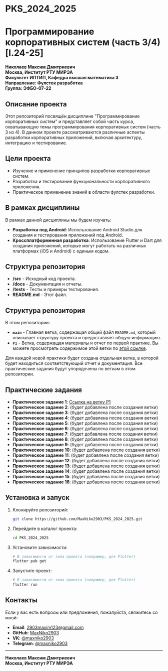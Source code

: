 # PKS_2024_2025
# Программирование корпоративных систем (часть 3/4) [I.24-25]

**Николаев Максим Дмитриевич**  
**Москва, Институт РТУ МИРЭА**  
**Факультет ИПТИП, Кафедра высшая математика 3**  
**Направление: Фулстек разработка**  
**Группа: ЭФБО-07-22**

## Описание проекта

Этот репозиторий посвящён дисциплине "Программирование корпоративных систем" и представляет собой часть курса, охватывающую темы программирования корпоративных систем (часть 3 из 4). В данном проекте рассматриваются различные аспекты разработки корпоративных приложений, включая архитектуру, интеграцию и тестирование.

## Цели проекта

- Изучение и применение принципов разработки корпоративных систем.
- Разработка и тестирование функциональности корпоративного приложения.
- Практическое применение знаний в области фулстек разработки.

## В рамках дисциплины

В рамках данной дисциплины мы будем изучать:

- **Разработка под Android**: Использование Android Studio для создания и тестирования приложений под Android.
- **Кроссплатформенная разработка**: Использование Flutter и Dart для создания приложений, которые могут работать на различных платформах (iOS и Android) с единым кодом.

## Структура репозитория

- **/src** - Исходный код проекта.
- **/docs** - Документация и отчеты.
- **/tests** - Тесты и примеры тестирования.
- **README.md** - Этот файл.

## Структура репозитория

В этом репозитории:

- **`main`** - Главная ветка, содержащая общий файл `README.md`, который описывает структуру проекта и предоставляет общую информацию.
- **`P1`** - Ветка, содержащая материалы и отчет по первой практике. Вы можете просмотреть содержимое этой ветки по [этой ссылке](https://github.com/MaxNiko2903/PKS_2024_2025/blob/P1).

Для каждой новой практики будет создана отдельная ветка, в которой будет находиться соответствующий отчет и документация. Все практические задания будут упорядочены по веткам в этом репозитории.

## Практические задания

- **Практическое задание 1**: [Ссылка на ветку P1](https://github.com/MaxNiko2903/PKS_2024_2025/blob/P1)
- **Практическое задание 2**: (будет добавлена после создания ветки)
- **Практическое задание 3**: (будет добавлена после создания ветки)
- **Практическое задание 4**: (будет добавлена после создания ветки)
- **Практическое задание 5**: (будет добавлена после создания ветки)
- **Практическое задание 6**: (будет добавлена после создания ветки)
- **Практическое задание 7**: (будет добавлена после создания ветки)
- **Практическое задание 8**: (будет добавлена после создания ветки)
- **Практическое задание 9**: (будет добавлена после создания ветки)
- **Практическое задание 10**: (будет добавлена после создания ветки)
- **Практическое задание 11**: (будет добавлена после создания ветки)
- **Практическое задание 12**: (будет добавлена после создания ветки)
- **Практическое задание 13**: (будет добавлена после создания ветки)
- **Практическое задание 14**: (будет добавлена после создания ветки)
- **Практическое задание 15**: (будет добавлена после создания ветки)
- **Практическое задание 16**: (будет добавлена после создания ветки)


## Установка и запуск

1. Клонируйте репозиторий:
   ```bash
   git clone https://github.com/MaxNiko2903/PKS_2024_2025.git
   
2. Перейдите в каталог проекта:
   ```bash
   cd PKS_2024_2025
3. Установите зависимости:
   ```bash
   # В зависимости от типа проекта (например, для Flutter)
   flutter pub get

4. Запустите проект:
   ```bash
   # В зависимости от типа проекта (например, для Flutter)
   flutter run
   
## Контакты

Если у вас есть вопросы или предложения, пожалуйста, свяжитесь со мной:

- **Email**: [2903maxim123@gmail.com](mailto:2903maxim123@gmail.com)
- **GitHub**: [MaxNiko2903](https://github.com/MaxNiko2903)
- **VK**: [@maxniko2903](https://vk.com/maxniko2903)
- **Telegram**: [@maxniko2903](https://t.me/maxniko2903)

---

**Николаев Максим Дмитриевич**  
**Москва, Институт РТУ МИРЭА**

